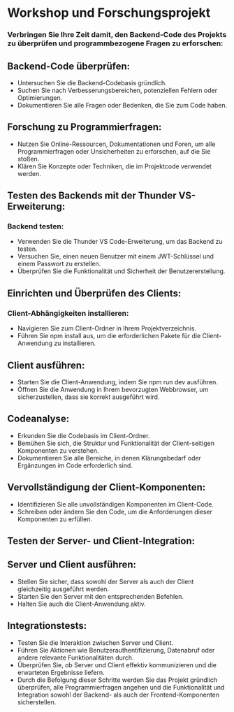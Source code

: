# Workshop und Forschungsprojekt

### Verbringen Sie Ihre Zeit damit, den Backend-Code des Projekts zu überprüfen und programmbezogene Fragen zu erforschen:

## Backend-Code überprüfen:

- Untersuchen Sie die Backend-Codebasis gründlich.
- Suchen Sie nach Verbesserungsbereichen, potenziellen Fehlern oder Optimierungen.
- Dokumentieren Sie alle Fragen oder Bedenken, die Sie zum Code haben.
  
## Forschung zu Programmierfragen:

- Nutzen Sie Online-Ressourcen, Dokumentationen und Foren, um alle Programmierfragen oder Unsicherheiten zu erforschen, auf die Sie stoßen.
- Klären Sie Konzepte oder Techniken, die im Projektcode verwendet werden.

## Testen des Backends mit der Thunder VS-Erweiterung:

### Backend testen:

- Verwenden Sie die Thunder VS Code-Erweiterung, um das Backend zu testen.
- Versuchen Sie, einen neuen Benutzer mit einem JWT-Schlüssel und einem Passwort zu erstellen.
- Überprüfen Sie die Funktionalität und Sicherheit der Benutzererstellung.

## Einrichten und Überprüfen des Clients:

### Client-Abhängigkeiten installieren:

- Navigieren Sie zum Client-Ordner in Ihrem Projektverzeichnis.
- Führen Sie npm install aus, um die erforderlichen Pakete für die Client-Anwendung zu installieren.

## Client ausführen:

- Starten Sie die Client-Anwendung, indem Sie npm run dev ausführen.
- Öffnen Sie die Anwendung in Ihrem bevorzugten Webbrowser, um sicherzustellen, dass sie korrekt ausgeführt wird.

## Codeanalyse:

- Erkunden Sie die Codebasis im Client-Ordner.
- Bemühen Sie sich, die Struktur und Funktionalität der Client-seitigen Komponenten zu verstehen.
- Dokumentieren Sie alle Bereiche, in denen Klärungsbedarf oder Ergänzungen im Code erforderlich sind.

## Vervollständigung der Client-Komponenten:

- Identifizieren Sie alle unvollständigen Komponenten im Client-Code.
- Schreiben oder ändern Sie den Code, um die Anforderungen dieser Komponenten zu erfüllen.

## Testen der Server- und Client-Integration:

## Server und Client ausführen:

- Stellen Sie sicher, dass sowohl der Server als auch der Client gleichzeitig ausgeführt werden.
- Starten Sie den Server mit den entsprechenden Befehlen.
- Halten Sie auch die Client-Anwendung aktiv.

## Integrationstests:

- Testen Sie die Interaktion zwischen Server und Client.
- Führen Sie Aktionen wie Benutzerauthentifizierung, Datenabruf oder andere relevante Funktionalitäten durch.
- Überprüfen Sie, ob Server und Client effektiv kommunizieren und die erwarteten Ergebnisse liefern.
- Durch die Befolgung dieser Schritte werden Sie das Projekt gründlich überprüfen, alle Programmierfragen angehen und die Funktionalität und Integration sowohl der Backend- als auch der Frontend-Komponenten sicherstellen.